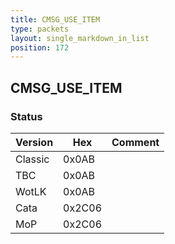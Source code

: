 ```yaml
---
title: CMSG_USE_ITEM
type: packets
layout: single_markdown_in_list
position: 172
---
```


## CMSG_USE_ITEM

### Status

Version    | Hex        | Comment
---------- | ---------- | ---------- 
Classic    | 0x0AB      | 
TBC        | 0x0AB      | 
WotLK      | 0x0AB      | 
Cata       | 0x2C06     | 
MoP        | 0x2C06     | 